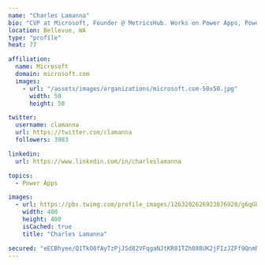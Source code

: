 ```yaml
---
name: "Charles Lamanna"
bio: "CVP at Microsoft, Founder @ MetricsHub. Works on Power Apps, Power Automate, Power Virtual Agent, Common Data Service and Dynamics 365."
location: Bellevue, WA
type: "profile"
heat: 77

affiliation:
  name: Microsoft
  domain: microsoft.com
  images:
    - url: "/assets/images/organizations/microsoft.com-50x50.jpg"
      width: 50
      height: 50

twitter:
  username: clamanna
  url: https://twitter.com/clamanna
  followers: 3983

linkedin:
  url: https://www.linkedin.com/in/charleslamanna

topics:
  - Power Apps

images:
  - url: https://pbs.twimg.com/profile_images/1263202626922876928/g6qGbHZ-_400x400.jpg
    width: 400
    height: 400
    isCached: true
    title: "Charles Lamanna"

secured: "eECBhyee/Q1TkO8fAyTzPjJSd82VFqgaNJtKR81TZh088UK2jFIzJZFf9QnmN3Ym8mmF/tSo9LiFf0a/XdCO1RLa/PLK6lkvvT/I0iOXVNcDKMRFkeKYf0Lv/AOVceOk3U/GSrg+eyeSzKTfpdEdg4LmHaA1r66aw4mllRzdim1pD6zgNs/R+38cQjF1GpW4nVZWvgs+kc+HSI+71nvua6TNkkfHPd/fn1uf0dkEqs1NJaW8WtuBogOse0nnlDXdoDdStoifHsqFbK8qBYsgccrmp78Wu+8RHFJccd/I4ko90Xnqzf6I3LD7RyG8CjZ9m7RYXuXtVYhbCq6IdQPdoft/L8i+wY++lAUtwyboFVjP1SnwPdhQHFOjWrHDl4CLl2A4fr0oh5FypP7asAyDCdSTRFA4dRmvjapnbnvyxS0=;vKQ9LLGC8x7cJwrbu1X9aA=="
---
```


